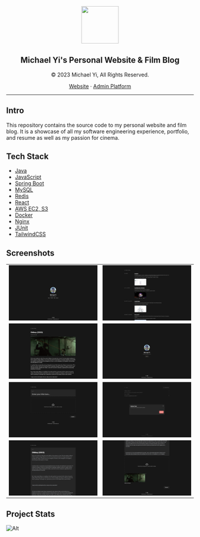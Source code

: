 <div align="center">
    <img src="https://michael-yi.com/michael.png" width="100" height="100" />
    <h2>Michael Yi's Personal Website & Film Blog</h2>
    <p>© 2023 Michael Yi, All Rights Reserved.</p>
    <p>
        <a href="https://michael-yi.com/">Website</a>&nbsp;&#183;&nbsp;<a href="https://admin.michael-yi.com/">Admin Platform</a>
    </p>
</div>

<hr/>

## Intro

This repository contains the source code to my personal website and film blog. It is a showcase of all my software engineering experience, portfolio, and resume as well as my passion for cinema.

## Tech Stack

- [Java](https://www.java.com/en/)
- [JavaScript](https://www.javascript.com/)
- [Spring Boot](https://spring.io/projects/spring-boot)
- [MySQL](https://www.mysql.com/)
- [Redis](https://redis.io/)
- [React](https://react.dev/)
- [AWS EC2, S3](https://aws.amazon.com/)
- [Docker](https://www.docker.com/)
- [Nginx](https://www.nginx.com/)
- [JUnit](https://junit.org/junit5/)
- [TailwindCSS](https://tailwindcss.com/)

## Screenshots

| | |
| - | - |
|![](.github/images/home.png) | ![](.github/images/portfolio.png) |
|![](.github/images/view-post.png) | ![](.github/images/auth.png) |
|![](.github/images/create-post.png) | ![](.github/images/delete-post.png) |
|![](.github/images/edit-post-1.png) | ![](.github/images/edit-post-2.png) |

## Project Stats

![Alt](https://repobeats.axiom.co/api/embed/0d0e559984591c9b57adbc13a96171939ad77a0f.svg "Repobeats analytics image")